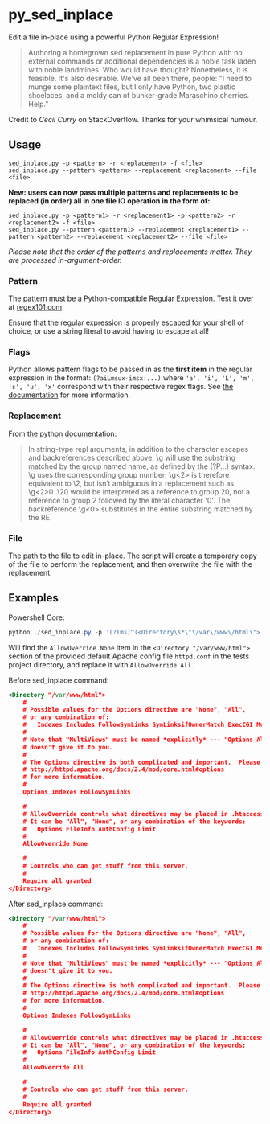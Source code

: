 # py_sed_inplace

Edit a file in-place using a powerful Python Regular Expression!

>Authoring a homegrown sed replacement in pure Python with no external commands or additional dependencies is a noble task laden with noble landmines. Who would have thought?
>Nonetheless, it is feasible. It's also desirable. We've all been there, people: "I need to munge some plaintext files, but I only have Python, two plastic shoelaces, and a moldy can of bunker-grade Maraschino cherries. Help."

Credit to *Cecil Curry* on StackOverflow. Thanks for your whimsical humour.

## Usage

```
sed_inplace.py -p <pattern> -r <replacement> -f <file>
sed_inplace.py --pattern <pattern> --replacement <replacement> --file <file>
```

**New: users can now pass multiple patterns and replacements to be replaced (in order) all in one file IO operation in the form of:**

```
sed_inplace.py -p <pattern1> -r <replacement1> -p <pattern2> -r <replacement2> -f <file>
sed_inplace.py --pattern <pattern1> --replacement <replacement1> --pattern <pattern2> --replacement <replacement2> --file <file>
```

*Please note that the order of the patterns and replacements matter. They are processed in-argument-order.*

### Pattern

The pattern must be a Python-compatible Regular Expression. Test it over at [regex101.com](https://regex101.com/r/QfFaCY/10).

Ensure that the regular expression is properly escaped for your shell of choice, or use a string literal to avoid having to escape at all!

### Flags

Python allows pattern flags to be passed in as the **first item** in the regular expression in the format:
`(?aiLmsux-imsx:...)` where `'a', 'i', 'L', 'm', 's', 'u', 'x'` correspond with their respective regex flags.
See [the documentation](https://docs.python.org/3/library/re.html#re.Pattern.flags) for more information.

### Replacement

From [the python documentation](https://docs.python.org/3/library/re.html#re.sub):

>In string-type repl arguments, in addition to the character escapes and backreferences described above, \g<name> will use the substring matched by the group named name, as defined by the (?P<name>...) syntax. \g<number> uses the corresponding group number; \g<2> is therefore equivalent to \2, but isn’t ambiguous in a replacement such as \g<2>0. \20 would be interpreted as a reference to group 20, not a reference to group 2 followed by the literal character '0'. The backreference \g<0> substitutes in the entire substring matched by the RE.

### File

The path to the file to edit in-place. The script will create a temporary copy of the file to perform the replacement, and then overwrite the file with the replacement.

## Examples

Powershell Core:
```powershell
python ./sed_inplace.py -p '(?ims)^(<Directory\s*\"\/var\/www\/html\">.*?AllowOverride\s*)(None|All|Options|FileInfo|AuthConfig|Limit)+(.*?<\/Directory>)$' -r '\g<1>All\g<3>' -i './tests/httpd.conf'
```

Will find the `AllowOverride None` item in the `<Directory "/var/www/html">` section of the provided default Apache config file `httpd.conf` in the tests project directory, and replace it with `AllowOverride All`.

Before sed_inplace command:
```xml
<Directory "/var/www/html">
    #
    # Possible values for the Options directive are "None", "All",
    # or any combination of:
    #   Indexes Includes FollowSymLinks SymLinksifOwnerMatch ExecCGI MultiViews
    #
    # Note that "MultiViews" must be named *explicitly* --- "Options All"
    # doesn't give it to you.
    #
    # The Options directive is both complicated and important.  Please see
    # http://httpd.apache.org/docs/2.4/mod/core.html#options
    # for more information.
    #
    Options Indexes FollowSymLinks

    #
    # AllowOverride controls what directives may be placed in .htaccess files.
    # It can be "All", "None", or any combination of the keywords:
    #   Options FileInfo AuthConfig Limit
    #
    AllowOverride None

    #
    # Controls who can get stuff from this server.
    #
    Require all granted
</Directory>
```

After sed_inplace command:
```xml
<Directory "/var/www/html">
    #
    # Possible values for the Options directive are "None", "All",
    # or any combination of:
    #   Indexes Includes FollowSymLinks SymLinksifOwnerMatch ExecCGI MultiViews
    #
    # Note that "MultiViews" must be named *explicitly* --- "Options All"
    # doesn't give it to you.
    #
    # The Options directive is both complicated and important.  Please see
    # http://httpd.apache.org/docs/2.4/mod/core.html#options
    # for more information.
    #
    Options Indexes FollowSymLinks

    #
    # AllowOverride controls what directives may be placed in .htaccess files.
    # It can be "All", "None", or any combination of the keywords:
    #   Options FileInfo AuthConfig Limit
    #
    AllowOverride All

    #
    # Controls who can get stuff from this server.
    #
    Require all granted
</Directory>
```
